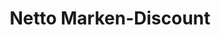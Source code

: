 ---
title: "Netto Marken-Discount"
url: /menden-sauerland/netto-marken-discount-iserlohner-landstrasse/
shop: Supermarkt
---
